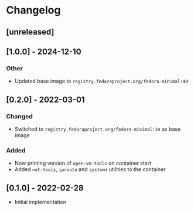 # Changelog

## [unreleased]

## [1.0.0] - 2024-12-10

### Other

- Updated base image to `registry.fedoraproject.org/fedora-minimal:40`

## [0.2.0] - 2022-03-01

### Changed

- Switched to `registry.fedoraproject.org/fedora-minimal:34` as base image

### Added

- Now printing version of `open-vm-tools` on container start
- Added `net-tools`, `iproute` and `systemd` utilities to the container

## [0.1.0] - 2022-02-28

- Initial implementation
